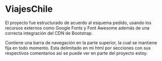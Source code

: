 # ViajesChile

El proyecto fue estructurado de acuerdo al esquema pedido, usando los recursos externos como Google Fonts y Font Awesome
además de una correcta integración del CDN de Bootstrap. 

Contiene una barra de navegación en la parte superior, la cual se mantiene fija en todo momento. Esta delimitado en mi html
por secciones con sus respectivos comentarios así se puede ver en parte del proyecto estoy.
